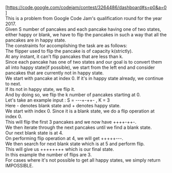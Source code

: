 [https://code.google.com/codejam/contest/3264486/dashboard#s=p0&a=0]      
This is a problem from Google Code Jam's qualification round for the year 2017.    
Given S number of pancakes and each pancake having one of two states, either happy or blank, we have to flip the pancakes in such a way that all the pancakes are in happy state.     
The constraints for accomplishing the task are as follows:     
The flipper used to flip the pancake is of capacity k(strictly).   
At any instant, it can't flip pancakes that are less than k.   
Since each pancake has one of two states and our goal is to convert them all into happy state(if possible), we start from the left end and consider pancakes that are currently not in happy state.    
We start with pancake at index 0. If it's in happy state already, we continue to next.    
If its not in happy state, we flip it.   
And by doing so, we flip the k number of pancakes starting at 0.   
Let's take an example input : S = ---+-++- , K = 3   
Here - denotes blank state and + denotes happy state.   
We start with index 0. Since it  is a blank state, we do a flip operation at index 0.   
This will flip the first 3 pancakes and we now have ++++-++-.   
We then iterate through the next pancakes until we find a blank state.     
Our next blank state is at 4.   
On performing flip operation at 4, we will get +++++---.    
We then search for next blank state which is at 5 and perform flip.   
This will give us ++++++++ which is our final state.   
In this example the number of flips are 3.   
For cases where it's not possible to get all happy states, we simply return IMPOSSIBLE.    
